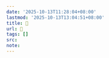```yaml
---
date: '2025-10-13T11:28:04+08:00'
lastmod: '2025-10-13T13:04:51+08:00'
title: 󰛑
url: 󰛑
tags: []
src:
note:
---
```

